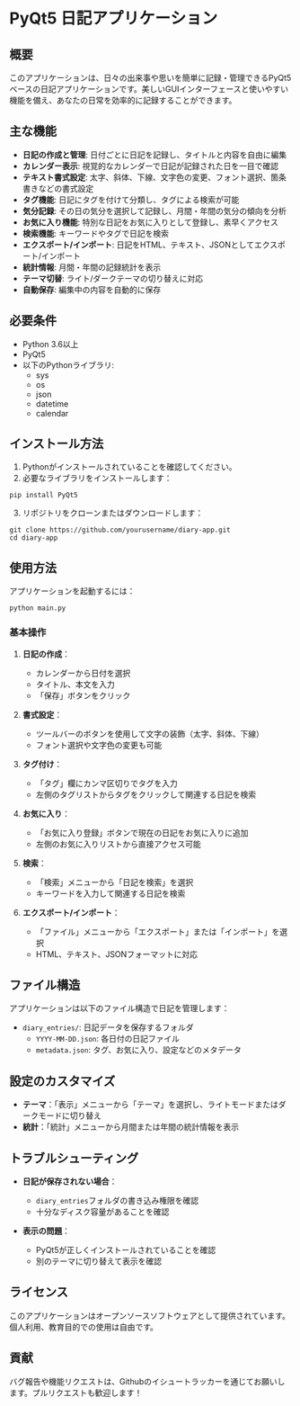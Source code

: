 # PyQt5 日記アプリケーション

## 概要

このアプリケーションは、日々の出来事や思いを簡単に記録・管理できるPyQt5ベースの日記アプリケーションです。美しいGUIインターフェースと使いやすい機能を備え、あなたの日常を効率的に記録することができます。

## 主な機能

- **日記の作成と管理**: 日付ごとに日記を記録し、タイトルと内容を自由に編集
- **カレンダー表示**: 視覚的なカレンダーで日記が記録された日を一目で確認
- **テキスト書式設定**: 太字、斜体、下線、文字色の変更、フォント選択、箇条書きなどの書式設定
- **タグ機能**: 日記にタグを付けて分類し、タグによる検索が可能
- **気分記録**: その日の気分を選択して記録し、月間・年間の気分の傾向を分析
- **お気に入り機能**: 特別な日記をお気に入りとして登録し、素早くアクセス
- **検索機能**: キーワードやタグで日記を検索
- **エクスポート/インポート**: 日記をHTML、テキスト、JSONとしてエクスポート/インポート
- **統計情報**: 月間・年間の記録統計を表示
- **テーマ切替**: ライト/ダークテーマの切り替えに対応
- **自動保存**: 編集中の内容を自動的に保存

## 必要条件

- Python 3.6以上
- PyQt5
- 以下のPythonライブラリ:
  - sys
  - os
  - json
  - datetime
  - calendar

## インストール方法

1. Pythonがインストールされていることを確認してください。
2. 必要なライブラリをインストールします：

```
pip install PyQt5
```

3. リポジトリをクローンまたはダウンロードします：

```
git clone https://github.com/yourusername/diary-app.git
cd diary-app
```

## 使用方法

アプリケーションを起動するには：

```
python main.py
```

### 基本操作

1. **日記の作成**：

   - カレンダーから日付を選択
   - タイトル、本文を入力
   - 「保存」ボタンをクリック
2. **書式設定**：

   - ツールバーのボタンを使用して文字の装飾（太字、斜体、下線）
   - フォント選択や文字色の変更も可能
3. **タグ付け**：

   - 「タグ」欄にカンマ区切りでタグを入力
   - 左側のタグリストからタグをクリックして関連する日記を検索
4. **お気に入り**：

   - 「お気に入り登録」ボタンで現在の日記をお気に入りに追加
   - 左側のお気に入りリストから直接アクセス可能
5. **検索**：

   - 「検索」メニューから「日記を検索」を選択
   - キーワードを入力して関連する日記を検索
6. **エクスポート/インポート**：

   - 「ファイル」メニューから「エクスポート」または「インポート」を選択
   - HTML、テキスト、JSONフォーマットに対応

## ファイル構造

アプリケーションは以下のファイル構造で日記を管理します：

- `diary_entries/`: 日記データを保存するフォルダ
  - `YYYY-MM-DD.json`: 各日付の日記ファイル
  - `metadata.json`: タグ、お気に入り、設定などのメタデータ

## 設定のカスタマイズ

- **テーマ**：「表示」メニューから「テーマ」を選択し、ライトモードまたはダークモードに切り替え
- **統計**：「統計」メニューから月間または年間の統計情報を表示

## トラブルシューティング

- **日記が保存されない場合**：

  - `diary_entries`フォルダの書き込み権限を確認
  - 十分なディスク容量があることを確認
- **表示の問題**：

  - PyQt5が正しくインストールされていることを確認
  - 別のテーマに切り替えて表示を確認

## ライセンス

このアプリケーションはオープンソースソフトウェアとして提供されています。個人利用、教育目的での使用は自由です。

## 貢献

バグ報告や機能リクエストは、Githubのイシュートラッカーを通じてお願いします。プルリクエストも歓迎します！
